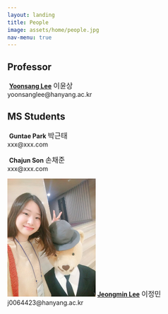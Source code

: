 ```yaml
---
layout: landing
title: People
image: assets/home/people.jpg
nav-menu: true
---
```


<!-- One -->
<section id="one">
	<div class="inner">

<!-- Content -->

<h2>Professor</h2>
<div class="row">
	<div class="4u 12u$(small)">
	<p>
		<span class="image left"><img src="assets/people/yoonsang-lee/yoonsang-lee.png" style="max-width: 200px; height: auto; " alt="" /></span>
		<b><a href="people/yoonsang-lee.html">Yoonsang Lee</a></b>
		<font size="3">이윤상</font><br/>
		yoonsanglee@hanyang.ac.kr 
	</p>
	</div>
</div>

<p/>

<h2>MS Students</h2>
<div class="row">
	<div class="4u 12u$(small)">
	<p>
		<span class="image left"><img src="assets/people/unknown-male.jpg" style="max-width: 200px; height: auto; " alt="" /></span>
		<b>Guntae Park</b>
		<font size="3">박근태</font><br/>
		xxx@xxx.com
	</p>
	</div>
	<div class="4u 12u$(small)">
	<p>
		<span class="image left"><img src="assets/people/unknown-male.jpg" style="max-width: 200px; height: auto; " alt="" /></span>
		<b>Chajun Son</b>
		<font size="3">손채준</font><br/>
		xxx@xxx.com
	</p>
	</div>
	<div class="4u 12u$(small)">
	<p>
		<span class="image left"><img src="assets/people/jeongmin-lee/jeongmin-lee.jpg" style="max-width: 200px; height: auto; " alt="" /></span>
		<b><a href="people/jeongmin-lee.html">Jeongmin Lee</a></b>
		<font size="3">이정민</font><br/>
	    j0064423@hanyang.ac.kr	
	</p>
	</div>
</div>

</div>
</section>
